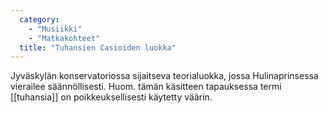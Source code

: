 ```yaml
---
  category: 
    - "Musiikki"
    - "Matkakohteet"
  title: "Tuhansien Casioiden luokka"
---
```

Jyväskylän konservatoriossa sijaitseva teorialuokka, jossa Hulinaprinsessa vierailee säännöllisesti. Huom. tämän käsitteen tapauksessa termi [[tuhansia]] on poikkeuksellisesti käytetty väärin.